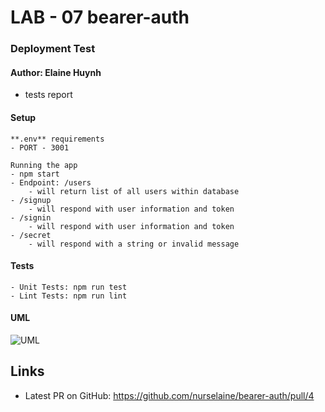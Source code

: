 # LAB - 07 bearer-auth

### Deployment Test

#### Author: Elaine Huynh
 - tests report

 #### Setup
    **.env** requirements
    - PORT - 3001

    Running the app
    - npm start
    - Endpoint: /users
        - will return list of all users within database
    - /signup
        - will respond with user information and token
    - /signin
        - will respond with user information and token
    - /secret
        - will respond with a string or invalid message


#### Tests
    - Unit Tests: npm run test
    - Lint Tests: npm run lint

#### UML

![UML](image.png)


## Links
- Latest PR on GitHub: https://github.com/nurselaine/bearer-auth/pull/4